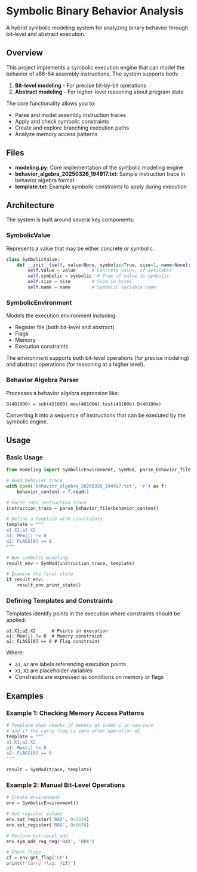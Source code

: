 # Symbolic Binary Behavior Analysis

A hybrid symbolic modeling system for analyzing binary behavior through bit-level and abstract execution.

## Overview

This project implements a symbolic execution engine that can model the behavior of x86-64 assembly instructions. The system supports both:

1. **Bit-level modeling** - For precise bit-by-bit operations
2. **Abstract modeling** - For higher-level reasoning about program state

The core functionality allows you to:
- Parse and model assembly instruction traces
- Apply and check symbolic constraints
- Create and explore branching execution paths
- Analyze memory access patterns

## Files

- **modeling.py**: Core implementation of the symbolic modeling engine
- **behavior_algebra_20250326_194917.txt**: Sample instruction trace in behavior algebra format
- **template.txt**: Example symbolic constraints to apply during execution

## Architecture

The system is built around several key components:

### SymbolicValue

Represents a value that may be either concrete or symbolic.

```python
class SymbolicValue:
    def __init__(self, value=None, symbolic=True, size=1, name=None):
        self.value = value      # Concrete value, if available
        self.symbolic = symbolic  # True if value is symbolic
        self.size = size        # Size in bytes
        self.name = name        # Symbolic variable name
```

### SymbolicEnvironment

Models the execution environment including:
- Register file (both bit-level and abstract)
- Flags
- Memory
- Execution constraints

The environment supports both bit-level operations (for precise modeling) and abstract operations (for reasoning at a higher level).

### Behavior Algebra Parser

Processes a behavior algebra expression like:
```
B(401000) = sub(401000).mov(401004).test(40100b).B(40100e)
```

Converting it into a sequence of instructions that can be executed by the symbolic engine.

## Usage

### Basic Usage

```python
from modeling import SymbolicEnvironment, SymMod, parse_behavior_file

# Read behavior trace
with open('behavior_algebra_20250326_194917.txt', 'r') as f:
    behavior_content = f.read()

# Parse into instruction trace
instruction_trace = parse_behavior_file(behavior_content)

# Define a template with constraints
template = """
a1.X1;a2.X2
a1: Mem(i) != 0
a2: FLAGS[0] == 0
"""

# Run symbolic modeling
result_env = SymMod(instruction_trace, template)

# Examine the final state
if result_env:
    result_env.print_state()
```

### Defining Templates and Constraints

Templates identify points in the execution where constraints should be applied:

```
a1.X1;a2.X2      # Points in execution
a1: Mem(i) != 0  # Memory constraint
a2: FLAGS[0] == 0 # Flag constraint
```

Where:
- `a1`, `a2` are labels referencing execution points
- `X1`, `X2` are placeholder variables
- Constraints are expressed as conditions on memory or flags

## Examples

### Example 1: Checking Memory Access Patterns

```python
# Template that checks if memory at index i is non-zero
# and if the carry flag is zero after operation a2
template = """
a1.X1;a2.X2
a1: Mem(i) != 0
a2: FLAGS[0] == 0
"""

result = SymMod(trace, template)
```

### Example 2: Manual Bit-Level Operations

```python
# Create environment
env = SymbolicEnvironment()

# Set register values
env.set_register('RAX', 0x1234)
env.set_register('RBX', 0x5678)

# Perform bit-level add
env.sym_add_reg_reg('RAX', 'RBX')

# Check flags
cf = env.get_flag('CF')
print(f"Carry flag: {cf}")
```